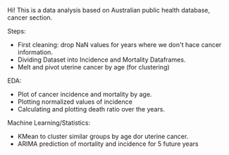 Hi! This is a data analysis based on Australian public health database, cancer section.

Steps:
  - First cleaning: drop NaN values for years where we don't hace cancer information.
  - Dividing Dataset into Incidence and Mortality Dataframes.
  - Melt and pivot uterine cancer by age (for clustering)

EDA:
  - Plot of cancer incidence and mortality by age.
  - Plotting normalized values of incidence
  - Calculating and plotting death ratio over the years.

Machine Learning/Statistics:
  - KMean to cluster similar groups by age dor uterine cancer.
  - ARIMA prediction of mortality and incidence for 5 future years
